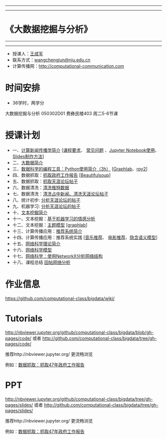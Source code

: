 ***
***
# 《大数据挖掘与分析》
***
***

- 授课人：[王成军](http://chengjun.github.io)
- 联系方式：wangchengjun@nju.edu.cn
- 计算传播网：http://computational-communication.com



# 时间安排

- 36学时，两学分

大数据挖掘与分析 050302D01 费彝民楼403 周二5-6节课



# 授课计划

- 一、[计算新闻传播学简介](http://nbviewer.jupyter.org/github/computational-class/bigdata/blob/gh-pages/slides/01.intro2cjc.slides.html#) [[课程要求](http://nbviewer.jupyter.org/github/computational-class/bigdata/blob/gh-pages/slides/0.about2cjc.slides.html#/)、 [常见问题](http://nbviewer.jupyter.org/github/computational-class/bigdata/blob/gh-pages/slides/0.common_questions.slides.html#/) 、[Jupyter Notebook使用](http://nbviewer.jupyter.org/github/computational-class/bigdata/blob/gh-pages/slides/01.jupyter_notebook.slides.html#/)、 [Slides制作方法](http://nbviewer.jupyter.org/github/computational-class/bigdata/blob/gh-pages/slides/01.slides.slides.html#/)]
- 二、[大数据简介 ](http://nbviewer.jupyter.org/github/computational-class/bigdata/blob/gh-pages/slides/02.bigdata.slides.html#/)
- 三、[数据科学的编程工具：Python使用简介（3h）](http://nbviewer.jupyter.org/github/computational-class/bigdata/blob/gh-pages/slides/03.python_intro.slides.html#/) [[Graphlab](http://nbviewer.jupyter.org/github/computational-class/bigdata/blob/gh-pages/slides/03.graphlab.slides.html#/)、[rpy2](http://nbviewer.jupyter.org/github/computational-class/bigdata/blob/gh-pages/slides/03.rpy2.slides.html#/)]
- 四、数据抓取：[抓取政府工作报告](http://nbviewer.jupyter.org/github/computational-class/bigdata/blob/gh-pages/slides/04.PythonCrawlerGovernmentReport.slides.html#/) [[Beautifulsoup](http://nbviewer.jupyter.org/github/computational-class/bigdata/blob/gh-pages/slides/04.PythonCrawler_beautifulsoup.slides.html#/)]
- 五、数据抓取：[抓取天涯论坛帖子](http://nbviewer.jupyter.org/github/computational-class/bigdata/blob/gh-pages/slides/05.PythonCrawler_tianya_threads.slides.html#/)
- 六、数据清洗：[清洗推特数据](http://nbviewer.jupyter.org/github/computational-class/bigdata/blob/gh-pages/slides/06.data_cleaning_Tweets.slides.html#/)
- 七、数据清洗：[清洗占中新闻、清洗天涯论坛帖子](http://nbviewer.jupyter.org/github/computational-class/bigdata/blob/gh-pages/slides/07.data_cleaning_occupy_central_news.slides.html#/)
- 八、统计初步: [分析天涯论坛的帖子](http://nbviewer.jupyter.org/github/computational-class/bigdata/blob/gh-pages/slides/08.analyzing_tianya_thread_network.slides.html#/)
- 九、机器学习: [分析天涯论坛的帖子](http://nbviewer.jupyter.org/github/computational-class/bigdata/blob/gh-pages/slides/09.machine_learning_with_sklearn.slides.html#/)
- 十、[文本挖掘简介](http://nbviewer.jupyter.org/github/computational-class/bigdata/blob/gh-pages/slides/10.text_minning_gov_report.slides.html#/)
- 十一、文本挖掘：[基于机器学习的情感分析](http://nbviewer.jupyter.org/github/computational-class/bigdata/blob/gh-pages/slides/11.sentiment_classifier.slides.html#/)
- 十二、文本挖掘：[主题模型](http://nbviewer.jupyter.org/github/computational-class/bigdata/blob/gh-pages/slides/12.topic_models.slides.html#/) [[graphlab](http://nbviewer.jupyter.org/github/computational-class/bigdata/blob/gh-pages/slides/12.topic-models-with-graphlab.slides.html#/)]
- 十三、计算传播应用：[推荐系统简介](http://nbviewer.jupyter.org/github/computational-class/bigdata/blob/gh-pages/slides/13.recsys_intro.slides.html#/)
- 十四、计算传播应用：推荐系统实践 [[音乐推荐](http://nbviewer.jupyter.org/github/computational-class/bigdata/blob/gh-pages/slides/14.millionsong.slides.html#/)、 [电影推荐](http://nbviewer.jupyter.org/github/computational-class/bigdata/blob/gh-pages/slides/14.movielens_recommendation-systems.slides.html#/)、[隐含语义模型](http://nbviewer.jupyter.org/github/computational-class/bigdata/blob/gh-pages/slides/14.matrix-factorization-demo.slides.html#/)]
- 十五、[网络科学理论简介](http://nbviewer.jupyter.org/github/computational-class/bigdata/blob/gh-pages/slides/15.network_science_intro.slides.html#/)
- 十六、[网络科学模型](http://nbviewer.jupyter.org/github/computational-class/bigdata/blob/gh-pages/slides/16.network_science_models.slides.html#/)
- 十七、[网络科学：使用NetworkX分析网络结构](http://nbviewer.jupyter.org/github/computational-class/bigdata/blob/gh-pages/slides/17.networkx.slides.html#/)
- 十八、课程总结 [回帖网络分析](http://nbviewer.jupyter.org/github/computational-class/bigdata/blob/gh-pages/slides/18.network_analysis_of_tianya_bbs.slides.html#/)


# 作业信息

https://github.com/computational-class/bigdata/wiki/

# Tutorials
http://nbviewer.jupyter.org/github/computational-class/bigdata/blob/gh-pages/code/ 或者 http://github.com/computational-class/bigdata/tree/gh-pages/code/

推荐http://nbviewer.jupyter.org/ 更流畅浏览

例如：[数据抓取：抓取47年政府工作报告](http://nbviewer.jupyter.org/github/computational-class/bigdata/blob/gh-pages/code/04.PythonCrawlerGovernmentReport.ipynb)

# PPT
http://nbviewer.jupyter.org/github/computational-class/bigdata/tree/gh-pages/slides/ 或者
http://github.com/computational-class/bigdata/tree/gh-pages/slides/  

推荐http://nbviewer.jupyter.org/ 更流畅浏览

例如：[数据抓取：抓取47年政府工作报告](http://nbviewer.jupyter.org/github/computational-class/bigdata/blob/gh-pages/slides/04.PythonCrawlerGovernmentReport.slides.html#/)
